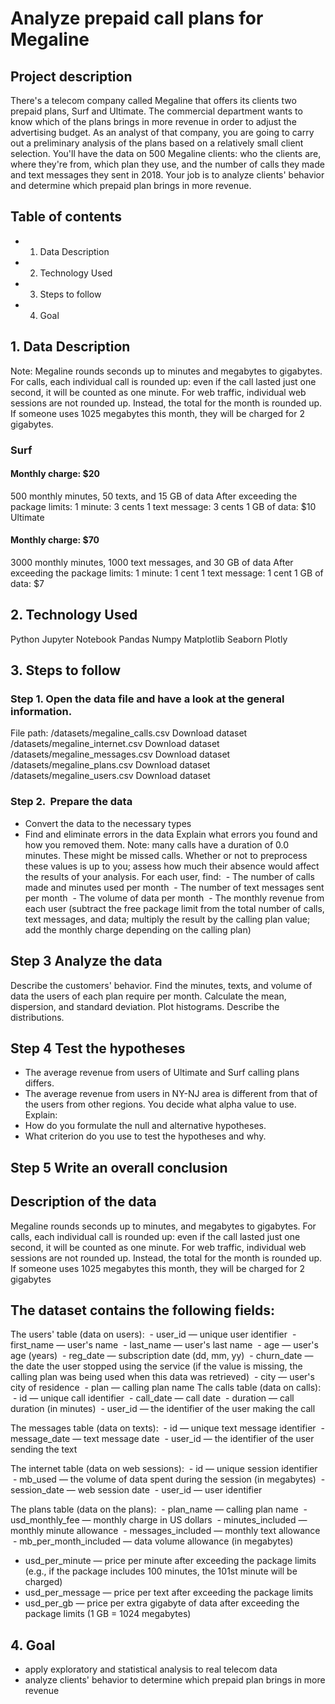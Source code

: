 # Analyze prepaid call plans for Megaline
## Project description
There's a telecom company called Megaline that offers its clients two prepaid plans, Surf and Ultimate. The commercial department wants to know which of the plans brings in more revenue in order to adjust the advertising budget.
As an analyst of that company, you are going to carry out a preliminary analysis of the plans based on a relatively small client selection. You'll have the data on 500 Megaline clients: who the clients are, where they're from, which plan they use, and the number of calls they made and text messages they sent in 2018. Your job is to analyze clients' behavior and determine which prepaid plan brings in more revenue.

## Table of contents
- 1. Data Description
- 2. Technology Used
- 3. Steps to follow 
- 4. Goal

## 1. Data Description
Note: Megaline rounds seconds up to minutes and megabytes to gigabytes. For calls, each individual call is rounded up: even if the call lasted just one second, it will be counted as one minute. For web traffic, individual web sessions are not rounded up. Instead, the total for the month is rounded up. If someone uses 1025 megabytes this month, they will be charged for 2 gigabytes.
### Surf
#### Monthly charge: $20
500 monthly minutes, 50 texts, and 15 GB of data
After exceeding the package limits:
1 minute: 3 cents
1 text message: 3 cents
1 GB of data: $10
Ultimate
#### Monthly charge: $70
3000 monthly minutes, 1000 text messages, and 30 GB of data
After exceeding the package limits:
1 minute: 1 cent
1 text message: 1 cent
1 GB of data: $7

## 2. Technology Used
Python
Jupyter Notebook
Pandas
Numpy
Matplotlib
Seaborn
Plotly

## 3. Steps to follow
### Step 1. Open the data file and have a look at the general information.
File path:
/datasets/megaline_calls.csv Download dataset
/datasets/megaline_internet.csv Download dataset
/datasets/megaline_messages.csv Download dataset
/datasets/megaline_plans.csv Download dataset
/datasets/megaline_users.csv Download dataset

### Step 2.  Prepare the data
- Convert the data to the necessary types
- Find and eliminate errors in the data
Explain what errors you found and how you removed them. Note: many calls have a duration of 0.0 minutes. These might be missed calls. Whether or not to preprocess these values is up to you; assess how much their absence would affect the results of your analysis.
For each user, find:
 - The number of calls made and minutes used per month
 - The number of text messages sent per month
 - The volume of data per month
 - The monthly revenue from each user (subtract the free package limit from the total number of calls, text messages, and data; multiply the result by the calling plan value; add the monthly charge depending on the calling plan)

## Step 3 Analyze the data
Describe the customers' behavior. Find the minutes, texts, and volume of data the users of each plan require per month. Calculate the mean, dispersion, and standard deviation. Plot histograms. Describe the distributions.
## Step 4 Test the hypotheses
- The average revenue from users of Ultimate and Surf calling plans differs.
- The average revenue from users in NY-NJ area is different from that of the users from other regions.
You decide what alpha value to use.
Explain:
- How do you formulate the null and alternative hypotheses.
- What criterion do you use to test the hypotheses and why.

## Step 5 Write an overall conclusion 

## Description of the data 
Megaline rounds seconds up to minutes, and megabytes to gigabytes. For calls, each individual call is rounded up: even if the call lasted just one second, it will be counted as one minute. For web traffic, individual web sessions are not rounded up. Instead, the total for the month is rounded up. If someone uses 1025 megabytes this month, they will be charged for 2 gigabytes
## The dataset contains the following fields:
The users' table (data on users):
 - user_id — unique user identifier
 - first_name — user's name
 - last_name — user's last name
 - age — user's age (years)
 - reg_date — subscription date (dd, mm, yy)
 - churn_date — the date the user stopped using the service (if the value is missing, the calling plan was being used when this data was retrieved)
 - city — user's city of residence
 - plan — calling plan name
The calls table (data on calls):
 - id — unique call identifier
 - call_date — call date
 - duration — call duration (in minutes)
 - user_id — the identifier of the user making the call
 

The messages table (data on texts):
 - id — unique text message identifier
 - message_date — text message date
 - user_id — the identifier of the user sending the text
 

The internet table (data on web sessions):
 - id — unique session identifier
 - mb_used — the volume of data spent during the session (in megabytes)
 - session_date — web session date
 - user_id — user identifier
 

The plans table (data on the plans):
 - plan_name — calling plan name
 - usd_monthly_fee — monthly charge in US dollars
 - minutes_included — monthly minute allowance
 - messages_included — monthly text allowance
 - mb_per_month_included — data volume allowance (in megabytes)
- usd_per_minute — price per minute after exceeding the package limits (e.g., if the package includes 100 minutes, the 101st minute will be charged)
- usd_per_message — price per text after exceeding the package limits
- usd_per_gb — price per extra gigabyte of data after exceeding the package limits (1 GB = 1024 megabytes)

## 4. Goal
- apply exploratory and statistical analysis to real telecom data
- analyze clients' behavior to determine which prepaid plan brings in more revenue


